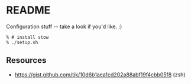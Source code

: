 README
======

Configuration stuff -- take a look if you'd like. :)

```
% # install stow
% ./setup.sh
```

## Resources

- https://gist.github.com/tjk/10d6b1aea1cd202a88abf19f4cbb05f8 (zsh)
